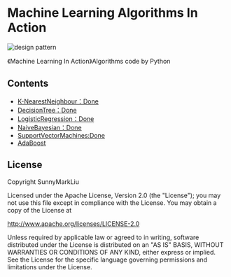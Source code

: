 # Machine Learning Algorithms In Action
![design pattern](http://s.qdcdn.com/cl/10190280,800,450.jpg)

《Machine Learning In Action》Algorithms code by Python

## Contents
* [K-NearestNeighbour：Done](https://github.com/SunnyMarkLiu/Machine_Learning_In_Action_Algorithms/tree/master/K-NearestNeighbour)
* [DecisionTree：Done](https://github.com/SunnyMarkLiu/Machine_Learning_In_Action_Algorithms/tree/master/DecisionTree)
* [LogisticRegression：Done](https://github.com/SunnyMarkLiu/Machine_Learning_In_Action_Algorithms/tree/master/LogisticRegression)
* [NaiveBayesian：Done](https://github.com/SunnyMarkLiu/Machine_Learning_In_Action_Algorithms/tree/master/NaiveBayesian)
* [SupportVectorMachines:Done](https://github.com/SunnyMarkLiu/Machine_Learning_In_Action_Algorithms/tree/master/SupportVectorMachines)
* [AdaBoost](https://github.com/SunnyMarkLiu/Machine_Learning_In_Action_Algorithms/tree/master/SupportVectorMachines)

## License
Copyright SunnyMarkLiu

Licensed under the Apache License, Version 2.0 (the "License");
you may not use this file except in compliance with the License.
You may obtain a copy of the License at

http://www.apache.org/licenses/LICENSE-2.0

Unless required by applicable law or agreed to in writing, software
distributed under the License is distributed on an "AS IS" BASIS,
WITHOUT WARRANTIES OR CONDITIONS OF ANY KIND, either express or implied.
See the License for the specific language governing permissions and
limitations under the License.

